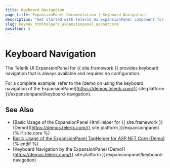 ```yaml
---
title: Keyboard Navigation
page_title: ExpansionPanel Documentation | Keyboard Navigation
description: "Get started with Telerik UI ExpansionPanel component for {{ site.framework }} and learn about the accessibility support it provides through its keyboard navigation functionality."
slug: keynav_htmlhelpers_expansionpanel_aspnetcore
position: 3
---
```


# Keyboard Navigation

The Telerik UI ExpansionPanel for {{ site.framework }} provides keyboard navigation that is always available and requires no configuration.

For a complete example, refer to the [demo on using the keyboard navigation of the ExpansionPanel](https://demos.telerik.com/{{ site.platform }}/expansionpanel/keyboard-navigation).

## See Also

* [Basic Usage of the ExpansionPanel HtmlHelper for {{ site.framework }} (Demo)](https://demos.telerik.com/{{ site.platform }}/expansionpanel)
{% if site.core %}
* [Basic Usage of the ExpansionPanel TagHelper for ASP.NET Core (Demo)](https://demos.telerik.com/aspnet-core/expansionpanel/tag-helper)
{% endif %}
* [Keyboard Navigation by the ExpansionPanel (Demo)](https://demos.telerik.com/{{ site.platform }}/expansionpanel/keyboard-navigation)
